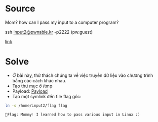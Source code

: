 # Source

Mom? how can I pass my input to a computer program?

ssh input2@pwnable.kr -p2222 (pw:guest)

[link](./input.c)

# Solve

- Ở bài này, thử thách chúng ta về việc truyền dữ liệu vào chương trình bằng các cách khác nhau.
- Tạo thư mục ở /tmp
- Payload: [Payload](./exploit.py)
- Tạo một symlink đến file flag gốc:
```bash
ln -s /home/input2/flag flag
```
`🚩Flag: Mommy! I learned how to pass various input in Linux :)`